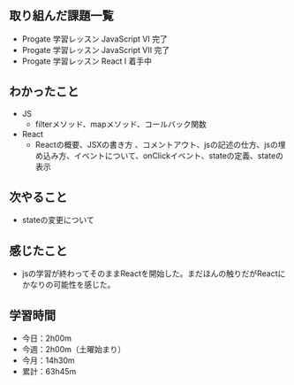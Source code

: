## 取り組んだ課題一覧
- Progate 学習レッスン JavaScript VI 完了
- Progate 学習レッスン JavaScript VII 完了
- Progate 学習レッスン React I 着手中    
## わかったこと
- JS
    - filterメソッド、mapメソッド、コールバック関数
- React
    - Reactの概要、JSXの書き方 、コメントアウト、jsの記述の仕方、jsの埋め込み方、イベントについて、onClickイベント、stateの定義、stateの表示
## 次やること
- stateの変更について
## 感じたこと
- jsの学習が終わってそのままReactを開始した。まだほんの触りだがReactにかなりの可能性を感じた。
## 学習時間
- 今日：2h00m
- 今週：2h00m（土曜始まり）
- 今月：14h30m
- 累計：63h45m
